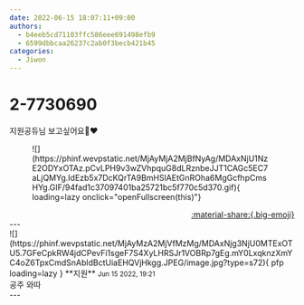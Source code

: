 ```yaml
---
date: 2022-06-15 18:07:11+09:00
authors:
  - b4eeb5cd71103ffc586eee691498efb9
  - 6599dbbcaa26237c2ab0f3becb421b45
categories:
  - Jiwon
---
```


# 2-7730690

<div class="post-container" markdown="1">
<div class="content-container md-sidebar__scrollwrap" markdown="1">

지원공듀님 보고싶어요🥲❤️
<figure markdown="1">
![](https://phinf.wevpstatic.net/MjAyMjA2MjBfNyAg/MDAxNjU1NzE2ODYxOTAz.pCvLPH9v3wZVhpquG8dLRznbeJJT1CAGc5EC7aLjQMYg.IdEzb5x7DcKQrTA9BmHSlAEtGnROha6MgGcfhpCmsHYg.GIF/94fad1c37097401ba25721bc5f770c5d370.gif){ loading=lazy onclick="openFullscreen(this)"}
</figure>


</div>
</div>

<div style="text-align: right;" markdown="1">
<a href="https://weverse.io/fromis9/fanpost/2-7730690" style="text-align: right;">:material-share:{.big-emoji}</a>
</div>
---

<div class="comments-container md-sidebar__scrollwrap" markdown="1">
<div class="comment" markdown="1">
<div class='id-container' markdown="1">
![](https://phinf.wevpstatic.net/MjAyMzA2MjVfMzMg/MDAxNjg3NjU0MTExOTU5.7GFeCpkRW4jdCPevFi1sgeF7S4XyLHRSJr1VOBRp7gEg.mY0LxqknzXmYC4oZ6TpxCmdSnAbldBctUiaEHQVjHkgg.JPEG/image.jpg?type=s72){ pfp loading=lazy }
**<span class="artist">지원</span>** <small>Jun 15 2022, 19:21</small><br>
</div>
<div class='comment-body' markdown="1">
공주 와따
</div>
</div>
</div>
---
